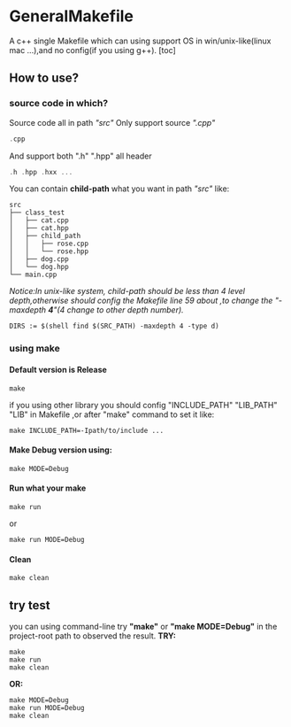 # GeneralMakefile
A c++ single Makefile which can using support OS in win/unix-like(linux mac ...),and no config(if you using g++).
[toc]
## How to use?
### source code in which?
Source code all in path *"src"*
Only support source *".cpp"*
```cpp
.cpp
```
And support both ".h" ".hpp" all header
```cpp
.h .hpp .hxx ...
```
You can contain **child-path** what you want in path *"src"*
like:
```
src
├── class_test
│   ├── cat.cpp
│   ├── cat.hpp
│   ├── child_path
│   │   ├── rose.cpp
│   │   └── rose.hpp
│   ├── dog.cpp
│   └── dog.hpp
└── main.cpp
```

*Notice:In unix-like system, child-path should be less than 4 level depth,otherwise should config the Makefile line 59 about ,to change the
"-maxdepth **4**"(4 change to other depth number).*
```
DIRS := $(shell find $(SRC_PATH) -maxdepth 4 -type d)
```

### using make
#### Default version is Release
```
make
```
if you using other library you should config "INCLUDE_PATH" "LIB_PATH" "LIB" in Makefile ,or after "make" command to set it like:
```
make INCLUDE_PATH=-Ipath/to/include ...
```


#### Make Debug version using:
```
make MODE=Debug
```

#### Run what your make
```
make run
```
or
```
make run MODE=Debug
```

#### Clean
```
make clean
```
## try test
you can using command-line try **"make"** or **"make MODE=Debug"** in the project-root path to observed the result.
**TRY:**
```
make
make run
make clean
```
**OR:**
```
make MODE=Debug
make run MODE=Debug
make clean
```
